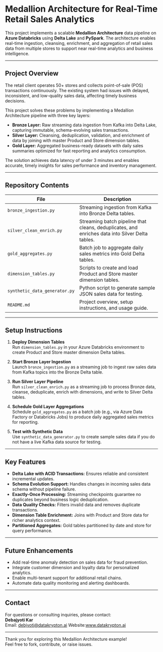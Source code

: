 # Medallion Architecture for Real-Time Retail Sales Analytics

This project implements a scalable **Medallion Architecture** data pipeline on **Azure Databricks** using **Delta Lake** and **PySpark**. The architecture enables real-time ingestion, cleansing, enrichment, and aggregation of retail sales data from multiple stores to support near real-time analytics and business intelligence.

---

## Project Overview

The retail client operates 50+ stores and collects point-of-sale (POS) transactions continuously. The existing system had issues with delayed, inconsistent, and low-quality sales data, affecting timely business decisions.

This project solves these problems by implementing a Medallion Architecture pipeline with three key layers:

- **Bronze Layer:** Raw streaming data ingestion from Kafka into Delta Lake, capturing immutable, schema-evolving sales transactions.
- **Silver Layer:** Cleansing, deduplication, validation, and enrichment of data by joining with master Product and Store dimension tables.
- **Gold Layer:** Aggregated business-ready datasets with daily sales summaries optimized for fast reporting and analytics consumption.

The solution achieves data latency of under 3 minutes and enables accurate, timely insights for sales performance and inventory management.

---

## Repository Contents

| File                      | Description                                                   |
| ------------------------- | -------------------------------------------------------------|
| `bronze_ingestion.py`     | Streaming ingestion from Kafka into Bronze Delta tables.      |
| `silver_clean_enrich.py`  | Streaming batch pipeline that cleans, deduplicates, and enriches data into Silver Delta tables. |
| `gold_aggregates.py`      | Batch job to aggregate daily sales metrics into Gold Delta tables. |
| `dimension_tables.py`     | Scripts to create and load Product and Store master dimension tables. |
| `synthetic_data_generator.py` | Python script to generate sample JSON sales data for testing. |
| `README.md`               | Project overview, setup instructions, and usage guide.        |

---

## Setup Instructions

1. **Deploy Dimension Tables**  
   Run `dimension_tables.py` in your Azure Databricks environment to create Product and Store master dimension Delta tables.

2. **Start Bronze Layer Ingestion**  
   Launch `bronze_ingestion.py` as a streaming job to ingest raw sales data from Kafka topics into the Bronze Delta table.

3. **Run Silver Layer Pipeline**  
   Run `silver_clean_enrich.py` as a streaming job to process Bronze data, cleanse, deduplicate, enrich with dimensions, and write to Silver Delta tables.

4. **Schedule Gold Layer Aggregations**  
   Schedule `gold_aggregates.py` as a batch job (e.g., via Azure Data Factory or Databricks Jobs) to produce daily aggregated sales metrics for reporting.

5. **Test with Synthetic Data**  
   Use `synthetic_data_generator.py` to create sample sales data if you do not have a live Kafka data source for testing.

---

## Key Features

- **Delta Lake with ACID Transactions:** Ensures reliable and consistent incremental updates.
- **Schema Evolution Support:** Handles changes in incoming sales data schema without pipeline failure.
- **Exactly-Once Processing:** Streaming checkpoints guarantee no duplicates beyond business logic deduplication.
- **Data Quality Checks:** Filters invalid data and removes duplicate transactions.
- **Dimension Table Enrichment:** Joins with Product and Store data for richer analytics context.
- **Partitioned Aggregates:** Gold tables partitioned by date and store for query performance.

---

## Future Enhancements

- Add real-time anomaly detection on sales data for fraud prevention.
- Integrate customer dimension and loyalty data for personalized analytics.
- Enable multi-tenant support for additional retail chains.
- Automate data quality monitoring and alerting dashboards.

---

## Contact

For questions or consulting inquiries, please contact:  
**Debajyoti Kar**  
Email: debjyoti@datakrypton.ai
Website:www.datakrypton.ai


---

Thank you for exploring this Medallion Architecture example!  
Feel free to fork, contribute, or raise issues.

